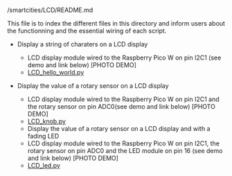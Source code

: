 /smartcities/LCD/README.md

This file is to index the different files in this directory and inform users about the functionning and the essential wiring of each script. 

* Display a string of charaters on a LCD display
  - LCD display module wired to the Raspberry Pico W on pin I2C1 (see demo and link below)
      [PHOTO DEMO]
  - [LCD_hello_world.py](https://github.com/HEPL-Galhardo/smartcities/blob/main/LCD/LCD_hello_world.py)
  
* Display the value of a rotary sensor on a LCD display
  - LCD display module wired to the Raspberry Pico W on pin I2C1 and the rotary sensor on pin ADC0(see demo and link below)
      [PHOTO DEMO]
  - [LCD_knob.py](https://github.com/HEPL-Galhardo/smartcities/blob/main/LCD/LCD_knob.py)
  
  * Display the value of a rotary sensor on a LCD display and with a fading LED
  - LCD display module wired to the Raspberry Pico W on pin I2C1, the rotary sensor on pin ADC0 and the LED module on pin 16 (see demo and link below)
      [PHOTO DEMO]
  - [LCD_led.py](https://github.com/HEPL-Galhardo/smartcities/blob/main/LCD/LCD_led.py)
